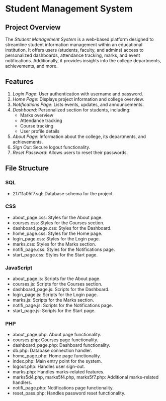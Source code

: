 
# Student Management System

## Project Overview
The *Student Management System* is a web-based platform designed to streamline student information management within an educational institution. It offers users (students, faculty, and admins) access to personalized dashboards, attendance tracking, marks, and event notifications. Additionally, it provides insights into the college departments, achievements, and more.

## Features
1. *Login Page*: User authentication with username and password.
2. *Home Page*: Displays project information and college overview.
3. *Notifications Page*: Lists events, updates, and announcements.
4. *Dashboard*: Personalized section for students, including:
   - Marks overview
   - Attendance tracking
   - Course tracking
   - User profile details
5. *About Page*: Information about the college, its departments, and achievements.
6. *Sign Out*: Secure logout functionality.
7. *Reset Password*: Allows users to reset their passwords.

## File Structure

### SQL
- 21711a05f7.sql: Database schema for the project.

### CSS
- about_page.css: Styles for the About page.
- courses.css: Styles for the Courses section.
- dashboard_page.css: Styles for the Dashboard.
- home_page.css: Styles for the Home page.
- login_page.css: Styles for the Login page.
- marks.css: Styles for the Marks section.
- notifi_page.css: Styles for the Notifications page.
- start_page.css: Styles for the Start page.

### JavaScript
- about_page.js: Scripts for the About page.
- courses.js: Scripts for the Courses section.
- dashboard_page.js: Scripts for the Dashboard.
- login_page.js: Scripts for the Login page.
- marks.js: Scripts for the Marks section.
- notifi_page.js: Scripts for the Notifications page.
- start_page.js: Scripts for the Start page.

### PHP
- about_page.php: About page functionality.
- courses.php: Courses page functionality.
- dashboard_page.php: Dashboard functionality.
- db.php: Database connection handler.
- home_page.php: Home page functionality.
- index.php: Main entry point for the system.
- logout.php: Handles user sign-out.
- marks.php: Handles marks-related features.
- marks5d4.php, marks5f4.php, marks5f7.php: Additional marks-related handlers.
- notifi_page.php: Notifications page functionality.
- reset_pass.php: Handles password reset functionality.
